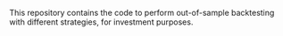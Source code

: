 This repository contains the code to perform out-of-sample backtesting with different strategies, for investment purposes.
